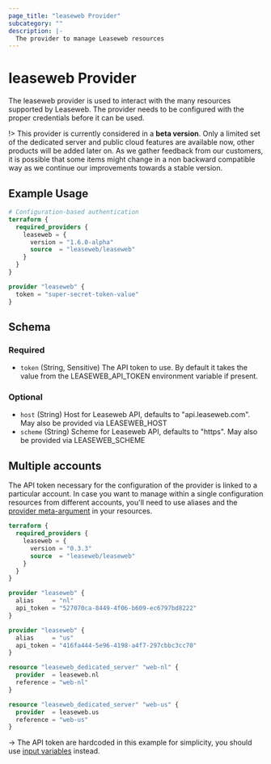 ```yaml
---
page_title: "leaseweb Provider"
subcategory: ""
description: |-
  The provider to manage Leaseweb resources
---
```


# leaseweb Provider

The leaseweb provider is used to interact with the many
resources supported by Leaseweb. The provider needs to be configured with the
proper credentials before it can be used.

!>
This provider is currently considered in a **beta version**.
Only a limited set of the dedicated server and public cloud features are available now, other
products will be added later on.
As we gather feedback from our customers, it is possible that some items
might change in a non backward compatible way as we continue our improvements
towards a stable version.

## Example Usage

```terraform
# Configuration-based authentication
terraform {
  required_providers {
    leaseweb = {
      version = "1.6.0-alpha"
      source  = "leaseweb/leaseweb"
    }
  }
}

provider "leaseweb" {
  token = "super-secret-token-value"
}
```

<!-- schema generated by tfplugindocs -->
## Schema

### Required

- `token` (String, Sensitive) The API token to use. By default it takes the value from the LEASEWEB_API_TOKEN environment variable if present.

### Optional

- `host` (String) Host for Leaseweb API, defaults to "api.leaseweb.com". May also be provided via LEASEWEB_HOST
- `scheme` (String) Scheme for Leaseweb API, defaults to "https". May also be provided via LEASEWEB_SCHEME

## Multiple accounts

The API token necessary for the configuration of the provider is linked to a
particular account. In case you want to manage within a single configuration
resources from different accounts, you'll need to use aliases and the
[provider meta-argument](https://www.terraform.io/language/meta-arguments/resource-provider)
in your resources.

```terraform
terraform {
  required_providers {
    leaseweb = {
      version = "0.3.3"
      source  = "leaseweb/leaseweb"
    }
  }
}

provider "leaseweb" {
  alias     = "nl"
  api_token = "527070ca-8449-4f06-b609-ec6797bd8222"
}

provider "leaseweb" {
  alias     = "us"
  api_token = "416fa444-5e96-4198-a4f7-297cbbc3cc70"
}

resource "leaseweb_dedicated_server" "web-nl" {
  provider  = leaseweb.nl
  reference = "web-nl"
}

resource "leaseweb_dedicated_server" "web-us" {
  provider  = leaseweb.us
  reference = "web-us"
}
```

->
The API token are hardcoded in this example for simplicity, you should use
[input variables](https://www.terraform.io/language/values/variables) instead.